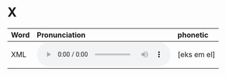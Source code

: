 
# X

| Word  | Pronunciation | phonetic |
| :-- | :-- | :-- |
| XML | <audio :src="$withBase('/audio/XML.mp3')" controls="controls" controlslist="nodownload"></audio> | [eks em el] |
